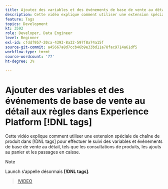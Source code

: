 ```yaml
---
title: Ajoutez des variables et des événements de base de vente au détail aux règles dans Experience Platform [!DNL tags]
description: Cette vidéo explique comment utiliser une extension spéciale de chaîne de produit dans  [!DNL tags]  pour effectuer le suivi des variables et événements de base de vente au détail, tels que les consultations de produits, les ajouts au panier et les passages en caisse.
feature: Tags
topics: Development
kt: 3592
role: Developer, Data Engineer
level: Beginner
exl-id: cfddf957-20ca-4393-8a32-597f8a74a15f
source-git-commit: a45667a8d7ccb46b9e33bd11a78fac9714a61df5
workflow-type: tm+mt
source-wordcount: '77'
ht-degree: 3%

---
```


# Ajouter des variables et des événements de base de vente au détail aux règles dans Experience Platform [!DNL tags]

Cette vidéo explique comment utiliser une extension spéciale de chaîne de produit dans [!DNL tags] pour effectuer le suivi des variables et événements de base de vente au détail, tels que les consultations de produits, les ajouts au panier et les passages en caisse.

>[!NOTE]
>
> Launch s’appelle désormais **[!DNL tags]**.

>[!VIDEO](https://video.tv.adobe.com/v/31107/?quality=12&learn=on&captions=fre_fr)
